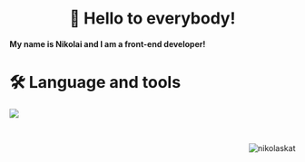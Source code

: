 <h1 align="center">👋 Hello to everybody!</h2>
<h4 align="left">My name is Nikolai and I am a front-end developer!<h4>
<h1 align="left">🛠 Language and tools</h1>
<p align="left">
  <a href="https://skillicons.dev">
    <img src="https://skillicons.dev/icons?i=figma,html,css,scss,bootstrap,js,ts,react,tailwind,redux,gulp,npm,yarn,vite,git" />
  </a>
</p>
<br/>

<p><img align="right" src="https://github-readme-stats.vercel.app/api/top-langs?username=nikolaskat&show_icons=true&theme=dark&title_color=ffffff&text_color=ffffff&hide_border=true&locale=en&layout=compact" alt="nikolaskat" /></p>
